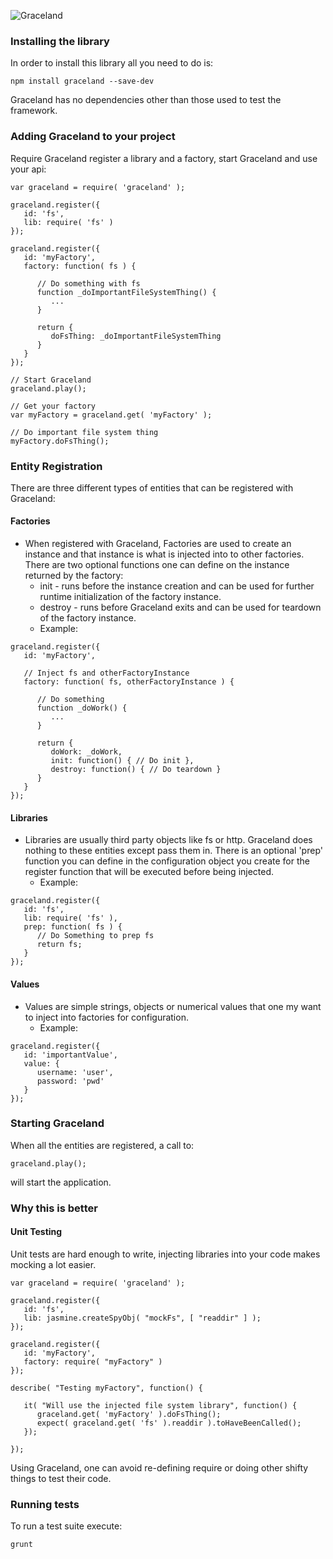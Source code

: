 ![Graceland](https://github.com/qtpeters/graceland/blob/master/wiki/images/GracelandGuitar_vectorized.png)
### Installing the library

In order to install this library all you need to do is:

    npm install graceland --save-dev

Graceland has no dependencies other than those used to test the framework.

### Adding Graceland to your project 

Require Graceland register a library and a factory, start Graceland and use your api:
```
var graceland = require( 'graceland' );

graceland.register({
   id: 'fs',
   lib: require( 'fs' )
});

graceland.register({
   id: 'myFactory',
   factory: function( fs ) {

      // Do something with fs 
      function _doImportantFileSystemThing() {
         ...
      }

      return {
         doFsThing: _doImportantFileSystemThing
      }
   }
});

// Start Graceland
graceland.play();

// Get your factory
var myFactory = graceland.get( 'myFactory' );

// Do important file system thing
myFactory.doFsThing();

```

### Entity Registration

There are three different types of entities that can be registered with Graceland:

#### Factories 
* When registered with Graceland, Factories are used to create an instance and that instance is what is injected into to other factories. There are two optional functions one 
  can define on the instance returned by the factory:
  * init - runs before the instance creation and can be used for further runtime initialization of the factory instance.
  * destroy - runs before Graceland exits and can be used for teardown of the factory instance.
  * Example:
``` 
graceland.register({
   id: 'myFactory',

   // Inject fs and otherFactoryInstance
   factory: function( fs, otherFactoryInstance ) {

      // Do something
      function _doWork() {
         ...
      }

      return {
         doWork: _doWork,
         init: function() { // Do init },
         destroy: function() { // Do teardown } 
      }
   }
});
```
#### Libraries
* Libraries are usually third party objects like fs or http.  Graceland does nothing to these entities except pass them in. There is an optional 'prep' function you can define in the configuration object you create for the register function that will be executed before being injected.
  * Example:
```
graceland.register({
   id: 'fs',
   lib: require( 'fs' ),
   prep: function( fs ) {
      // Do Something to prep fs
      return fs;
   }
});
```
#### Values
* Values are simple strings, objects or numerical values that one my want to inject into factories for configuration.
  * Example:
```
graceland.register({
   id: 'importantValue',
   value: { 
      username: 'user', 
      password: 'pwd' 
   }
});
```

### Starting Graceland

When all the entities are registered, a call to:
```
graceland.play();
```
will start the application.

### Why this is better

#### Unit Testing

Unit tests are hard enough to write, injecting libraries into your code makes mocking a lot easier.

```
var graceland = require( 'graceland' );

graceland.register({
   id: 'fs',
   lib: jasmine.createSpyObj( "mockFs", [ "readdir" ] );
});

graceland.register({
   id: 'myFactory',
   factory: require( "myFactory" )
});

describe( "Testing myFactory", function() {

   it( "Will use the injected file system library", function() {
      graceland.get( 'myFactory' ).doFsThing();
      expect( graceland.get( 'fs' ).readdir ).toHaveBeenCalled();
   });

});
```
Using Graceland, one can avoid re-defining require or doing other shifty things to test their code.  


### Running tests

To run a test suite execute:

    grunt

